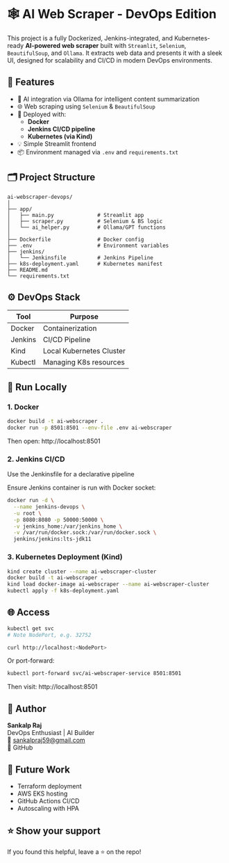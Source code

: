 # 🕸️ AI Web Scraper - DevOps Edition

This project is a fully Dockerized, Jenkins-integrated, and Kubernetes-ready **AI-powered web scraper** built with `Streamlit`, `Selenium`, `BeautifulSoup`, and `Ollama`. It extracts web data and presents it with a sleek UI, designed for scalability and CI/CD in modern DevOps environments.

## 🔧 Features

* 🧠 AI integration via Ollama for intelligent content summarization
* 🌐 Web scraping using `Selenium` & `BeautifulSoup`
* 🚀 Deployed with:
   * **Docker**
   * **Jenkins CI/CD pipeline**
   * **Kubernetes (via Kind)**
* 💡 Simple Streamlit frontend
* 📦 Environment managed via `.env` and `requirements.txt`

## 🗂️ Project Structure

```
ai-webscraper-devops/
│
├── app/
│   ├── main.py              # Streamlit app
│   ├── scraper.py           # Selenium & BS logic
│   └── ai_helper.py         # Ollama/GPT functions
│
├── Dockerfile               # Docker config
├── .env                     # Environment variables
├── jenkins/
│   └── Jenkinsfile          # Jenkins Pipeline
├── k8s-deployment.yaml      # Kubernetes manifest
├── README.md
└── requirements.txt
```

## ⚙️ DevOps Stack

| Tool | Purpose |
|------|---------|
| Docker | Containerization |
| Jenkins | CI/CD Pipeline |
| Kind | Local Kubernetes Cluster |
| Kubectl | Managing K8s resources |

## 🚀 Run Locally

### 1. Docker

```bash
docker build -t ai-webscraper .
docker run -p 8501:8501 --env-file .env ai-webscraper
```

Then open: http://localhost:8501

### 2. Jenkins CI/CD

Use the Jenkinsfile for a declarative pipeline

Ensure Jenkins container is run with Docker socket:

```bash
docker run -d \
  --name jenkins-devops \
  -u root \
  -p 8080:8080 -p 50000:50000 \
  -v jenkins_home:/var/jenkins_home \
  -v /var/run/docker.sock:/var/run/docker.sock \
  jenkins/jenkins:lts-jdk11
```

### 3. Kubernetes Deployment (Kind)

```bash
kind create cluster --name ai-webscraper-cluster
docker build -t ai-webscraper .
kind load docker-image ai-webscraper --name ai-webscraper-cluster
kubectl apply -f k8s-deployment.yaml
```

## 🌐 Access

```bash
kubectl get svc
# Note NodePort, e.g. 32752

curl http://localhost:<NodePort>
```

Or port-forward:

```bash
kubectl port-forward svc/ai-webscraper-service 8501:8501
```

Then visit: http://localhost:8501

## 🧠 Author

**Sankalp Raj**  
DevOps Enthusiast | AI Builder  
📧 sankalpraj59@gmail.com  
🔗 GitHub

## 🏁 Future Work

* Terraform deployment
* AWS EKS hosting
* GitHub Actions CI/CD
* Autoscaling with HPA

## ⭐️ Show your support

If you found this helpful, leave a ⭐️ on the repo!
